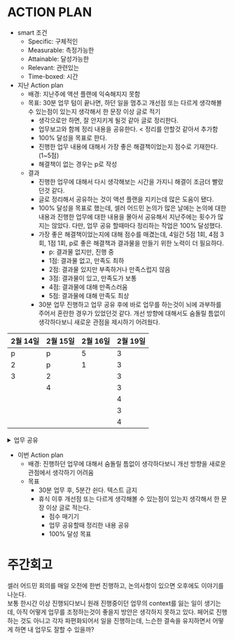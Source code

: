 # ACTION PLAN
  - smart 조건
    - Specific: 구체적인
    - Measurable: 측정가능한
    - Attainable: 달성가능한
    - Relevant: 관련있는
    - Time-boxed: 시간 
  - 지난 Action plan
    - 배경: 지난주에 액션 플랜에 익숙해지지 못함
    - 목표: 30분 업무 텀이 끝나면, 하던 일을 멈추고 개선점 또는 다르게 생각해볼 수 있는점이 있는지 생각해서 한 문장 이상 글로 적기
      - 생각으로만 하면, 잘 안지키게 될것 같아 글로 정리한다.
      - 업무보고와 함께 정리 내용을 공유한다. < 정리를 안할것 같아서 추가함
      - 100% 달성을 목표로 한다.
      - 진행한 업무 내용에 대해서 가장 좋은 해결책이었는지 점수로 기재한다.(1~5점)
      - 해결책이 없는 경우는 p로 작성
    - 결과
      - 진행한 업무에 대해서 다시 생각해보는 시간을 가지니 해결이 조금더 빨랐던것 같다.
      - 글로 정리해서 공유하는 것이 액션 플랜을 지키는데 많은 도움이 됐다.
      - 100% 달성을 목표로 했는데, 셀러 어드민 논의가 많은 날에는 논의에 대한 내용과 진행한 업무에 대한 내용을 몰아서 공유해서 지난주에는 횟수가 많지는 않았다. 다만, 업무 공유 할때마다 정리하는 작업은 100% 달성했다. 
      - 가장 좋은 해결책이었는지에 대해 점수를 매겼는데, 4일간 5점 1회, 4점 3회, 1점 1회, p로 좋은 해결책과 결과물을 만들기 위한 노력이 더 필요하다.
        - p: 결과물 없지만, 진행 중
        - 1점: 결과물 없고, 만족도 최하
        - 2점: 결과물 있지만 부족하거나 만족스럽지 않음
        - 3점: 결과물이 있고, 만족도가 보통
        - 4점: 결과물에 대해 만족스러움
        - 5점: 결과물에 대해 만족도 최상
      - 30분 업무 진행하고 업무 공유 후에 바로 업무를 하는것이 뇌에 과부하를 주어서 혼란한 경우가 있었던것 같다. 개선 방향에 대해서도 숨돌릴 틈없이 생각하다보니 새로운 관점을 제시하기 어려웠다.
     
|2월 14일|2월 15일|2월 16일|2월 19일|
|-|-|-|-|
|p|p|5|3|
|2|p|1|3|
|3|2| |3|
| |4| |3|
| | | |4|
| | | |3|
| | | |4|
  
<details>
<summary>업무 공유</summary>
<div markdown="1">
  
- 2월 14일
  - 업무공유 4
    - 정산 관련 인터뷰
    - 정산 재계산
    - split에서 값이 바뀌는 문제 발견
    - 정리 : orderitem.split()에서 calculate를 호출하기 때문에 정산 마저 수량 뿐 아니라 split시점의 값으로 재계산된다.(p)  
  - 업무 공유 5
    - 정산 재계산
    - split에서 값이 변경되는 문제 테스트 추가
    - recalculate 변수 추가로 일단 해결 > 코드가 너무 더러운거 같은데 좋은 방법 없을까요?
    - 정리: 주문 이외에 orderitem.calculate 호출 시, supply_price, commission_currency, nugu_ratio, commission_rate가 변경되지 않아야 한다. 정산 재계산 시 현재 또는 입력한  정산기준가로 변경되어야 한다.(2)
    
  - 업무 공유 6, 7
    - 정산 재계산
    - 주문되지 않았거나, 주문됐어도 정산 재계산인경우 base_currency_price 변경
    - 정산 대응
    - 정산 로직 관련 문의
    - 정리: 정산 영수 금액이 1의 자리 버림인데, 사업부에서는 소수점 버림이라고 함??(3)
    
- 2월 15일
  - 업무 공유 1, 2
    - 영수 금액 1의 자리 버림 내용 확인 중
    - 품목 정산 기준가 정합성 체크 요청
    - 셀러 어드민 논의
      - 오늘 오후 1시 회의에서 정산서 관련 회의에서 확인 필요한 사항
        - 어떤 필드를 출력할 것인가
          - 셀러랑 엠디 다른 부분
        - k커머스 j커머스 무엇이 달라질지
          - j커머스 cp 필요한 내용 템플릿 전달받은거로 충분한지
        - 템플릿 동일하게
          - 한국어, 일본어 동시 기재
          - invoice는 영어로 작성
          - 컬럼명, 어떤이름으로 출력할 것인가
        - 실제 업무 프로세스가 어떻게 되는지
      - cp k커머스 완료를 위해 필요한 업무
        - 셀러어드민 정산 파일 다운로드
          - 확정 이후에만, 다운로드 가능
          - 다운로드 포맷 확인 필요
        - 셀러 어드민 인보이스 노출
          - 생성된 정산서 파일을 jspeard sheet가 있으면(확인 필요) 여기에 뿌려주기
        - 컨펌
          - 노아에서 생성되어있는 정산서 확인
          - 컨펌 기능
        - 정산 파일 자동 생성
        - k커머스 cp 계좌정보 입력 > md
      - CP K 커머스 이후
        - 1P 개발 - StockHistory 이용해 계산
        - 인보이스 내역 수정 - J커머스만
        - 부모 셀러에서 자식 셀러 인보이스 + 내역까지
      - 정산 재계산 리뷰
    - 정리: 셀러 어드민 목표, k커머스 cp 자동정산화부터 완료하기(p)
    
  - 업무 공유 3
    - 정산 회의
      - 정산 내역, 셀러와 md 필드 동일
      - 셀러 언어 입력
      - 인보이스 한국어/일본어 템플릿 분리
      - 기본 정산 이외 별건 및 견적서
        - 1단계 인보이스에 별건 json으로 기록
        - 2단계
          - 별건 및 견적서 내역 어드민에서 입력
          - 별건 내역에 입력된 내용 인보이스에 기재
      - 1P 입고 내역 기반
        - 주문번호랑 연결 필요
    - 정리: 별건 1단계까지 먼저 완료를 목표로(p)
    
  - 업무 공유 4, 5
    - 셀러 어드민 논의
      - 회의 내용 기반으로 업무 리스트 정리(트렐로 카드)
    - 영수금액 1의 자리 버림 관련 요청
      - 현재는 영수금액 1의 자리를 버리는데, 소수점으로 변경가능한지 문의하심
      - base_commission에 math.floor 적용, 정산 로직 변경으로 합의
    - 정리: 정산 로직 변경하지 않고, 영수 금액만 수정하는 방향을 찾아보았는데 실패했습니다.  꼼수써서 해결 방법을 찾을 것이 아니라 첨부터 사업부에 문의해서 정산 로직 변경으로 진행하는 것이 맞는 방향이었던것 같습니다.(2)
    
  - 업무 공유 6
    - 영수 금액 소수점 버림으로 변경 및 영수 금액 바탕으로 정산 금액 계산
    - 정산 금액 재계산
    - 정리: 수정할 내용이 명확한 업무 진행해서 개선점할 점 찾지 못함(4)
    
- 2월 16일
  - 업무 공유 1
    - 셀러 어드민 논의
      - 정산 목록 - 계약 타입별 필터 추가
      - J커머스 - seller.nugu_ratio 행태? 조사
        - nugu_ratio 를 안 넣는 게 맞다면 J커머스 한정으로 validation 추가
        - 그게 아니면 help_text 추가
    - 영수금액 소수점 버림 pr 머지
    - 정리
      - 혜택 nugu_ratio 값을 우선으로하여 정산
        현재 셀러에 nugu_ratio에 값이 입력되면 이 값을 우선해서 정산 계산하고 있습니다.
        셀러의 nugu_ratio가 입력되면 그 값을 우선하기 때문에 md분들이 잘못 입력하는 경우 정산 값이 틀리는 문제가 있었고, ㅇㅇ님께서 이 부분을 버그라고 생각하셔서 셀러의 nugu_ratio 대신 혜택의 nugu_ratio를 우선하고 예외 추가하는 방향으로 논의했습니다.
        이미 현재 코드가 예외 상황을 잘 반영하고 있기 때문에 굳이 혜택 우선으로 로직을 변경하고 예외 추가할 필요가 없다는 의견 전달드렸습니다. 휴먼에러 해결을 위해서는 help_text 추가하기로 했습니다.
      - 정산 재계산 시, 폐점 관련 테스트 추가
        폐점 셀러로 인해 기존 로직으로 정산 재계산 시, commission_rate와 nugu_ratio가 변경되는 문제를 확인했고, 이외에도 공급가와 정산통화가 재계산 시점에 변경되는 문제를 해결했습니다.
        ㅇㅇ님께서 폐점 셀러로 인해 변경되었다는 내역을 테스트로 남기자는 의견(아니면 주석이라도)을 주셨니다. 폐점 셀러로 인해 문제를 발견했지만, 현재는 폐점과 관계 없이 주문 이후에 특정 필드의 값이 변경지 않도록 수정된 상태이기 때문에, 테스트와 주석 모두 필요 없다는 의견 전달 드렸습니다.

  - 업무 공유 2
    - 정산 파일 공급사 이름이 잘못 기재된 문제
      - 공급사 이름 = seller.name
      - 셀러 이름이 변경되지 않았고, 로직도 변경되지 않았음
      - 사업부 내부에서 데이터 가공 중에 값이 덮인것으로 추측됨
    - 정리: 공급사 이름이 잘못 될수 없는데, 우리쪽에서 무언가 잘못해서 값이 잘못됐나 라는 생각때문에 시간 낭비. ㅇㅇ님께 도움 요청해서 위의 내용을 파악했는데 좀더 빨리 공유 할걸 싶었습니다.(1)
    
- 2월 19일
  - 업무 공유 1, 2
    - 정산 베네핏 리팩토링
    - 셀러 어드민 정산서 수정 논의
    - 정리: 코드를 읽고 이해했다고 생각하는것과 이해한 것의 간극이 있어 다시 코드를 읽는 낭비가 생기네요. 빨리 이해할 수 있는 방법을 찾아야겠습니다.(3)
  
  - 업무 공유 3
    - Refactor: commission benefit
    - 정리: 헷갈릴 때는 고민말고 데이터 확인하기(3)
    
  - 업무 공유 4
    - 셀러 정산 문서 정리
    - 쉬운 말로 정리하기가 어렵네요..
    - 정리: 케이스/테스트에 대해 생각하면서 정리하는게 더 빠를지도? 근데 새로 작성하고 리팩토링하는 시간은 오래걸릴듯..(3)
    
  - 업무 공유 5
    - 셀러 정산 문서 정리
    - 정리: 말로 설명하기 어려운 부분은 공식을 적어두었는데, 잘 풀어서 말할 수 있는 방법이 없을지 고민 필요(3)
    
  - 업무 공유 6
    - 셀러 정산 문서 정리
    - 정리: 셀러 정산 계산 방법에 있는 내용도 정리해야할지, 중복되는 내용을 제거해도 될지...고민중입니다.(4)
    
  - 업무 공유 7
    - 셀러 정산 규칙
      - 셀러 정산 계산 방법: 현재 코드와 다르거나 중복, 중의적인 부분 제거
      - 예시 정리 중
    - 정리: 복호두 맛있네요.. 당 최고(3)
    
  - 업무 공유 8
    - 셀러 정산 규칙 정리
    - 정리: 정산 노션 페이지와, 정산 내역과 정산 관련코드의 주석의 명칭들이 달라서 더 헷갈릴 수 있을 것 같아 동일하게 변경하는 작업 진행하겠습니다.(4)

</div>
</details>

  - 이번 Action plan
    - 배경: 진행하던 업무에 대해서 숨돌릴 틈없이 생각하다보니 개선 방향을 새로운 관점에서 생각하기 어려움
    - 목표
      - 30분 업무 후, 5분간 쉰다. 텍스트 금지
      - 휴식 이후 개선점 또는 다르게 생각해볼 수 있는점이 있는지 생각해서 한 문장 이상 글로 적는다.
        - 점수 매기기
        - 업무 공유할때 정리한 내용 공유
        - 100% 달성 목표
     
# 주간회고
셀러 어드민 회의를 매일 오전에 한번 진행하고, 논의사항이 있으면 오후에도 이야기를 나눈다.  
보통 한시간 이상 진행되다보니 원래 진행중이던 업무의 context를 잃는 일이 생기는데, 아직 어떻게 업무를 조정하는것이 좋을지 방안은 생각하지 못하고 있다. 
페어로 진행하는 것도 아니고 각자 파편화되어서 일을 진행하는데, 느슨한 결속을 유지하면서 어떻게 하면 내 업무도 잘할 수 있을까?
